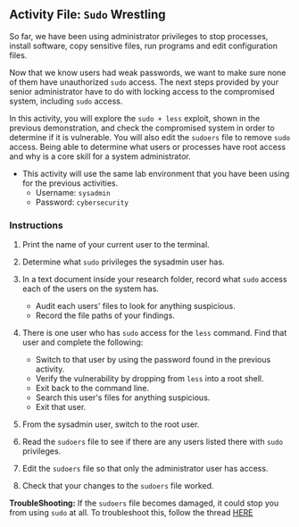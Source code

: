 ## Activity File: `Sudo` Wrestling

So far, we have been using administrator privileges to stop processes, install software, copy sensitive files, run programs and edit configuration files.

Now that we know users had weak passwords, we want to make sure none of them have unauthorized `sudo` access. The next steps provided by your senior administrator have to do with locking access to the compromised system, including `sudo` access.

In this activity, you will explore the `sudo + less` exploit, shown in the previous demonstration, and check the compromised system in order to determine if it is vulnerable. You will also edit the `sudoers` file to remove `sudo` access. Being able to determine what users or processes have root access and why is a core skill for a system administrator.

- This activity will use the same lab environment that you have been using for the previous activities.   
  -  Username: `sysadmin`   
    - Password: `cybersecurity`

### Instructions

1. Print the name of your current user to the terminal.

2. Determine what `sudo` privileges the sysadmin user has.

3. In a text document inside your research folder, record what `sudo` access each of the users on the system has.
    - Audit each users' files to look for anything suspicious.
    - Record the file paths of your findings.

4. There is one user who has `sudo` access for the `less` command. Find that user and complete the following:
    - Switch to that user by using the password found in the previous activity.
    - Verify the vulnerability by dropping from `less` into a root shell.
    - Exit back to the command line.
    - Search this user's files for anything suspicious.
    - Exit that user.

5. From the sysadmin user, switch to the root user.

6. Read the `sudoers` file to see if there are any users listed there with `sudo` privileges.

7. Edit the `sudoers` file so that only the administrator user has access.

8. Check that your changes to the `sudoers` file worked.

**TroubleShooting:** If the `sudoers` file becomes damaged, it could stop you from using `sudo` at all. To troubleshoot this, follow the thread [HERE](https://askubuntu.com/questions/73864/how-to-modify-an-invalid-etc-sudoers-file)
